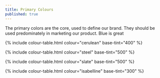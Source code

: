 ```yaml
---
title: Primary Colours
published: true
---
```


The primary colors are the core, used to define our brand. They should be used predominately in marketing our product. Blue is great

{% include colour-table.html colour="cerulean" base-tint="400" %}

{% include colour-table.html colour="steel" base-tint="500" %}

{% include colour-table.html colour="slate" base-tint="500" %}

{% include colour-table.html colour="isabelline" base-tint="300" %}
